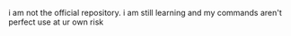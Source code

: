 i am not the official repository. i am still learning and my commands aren't perfect use at ur own risk
